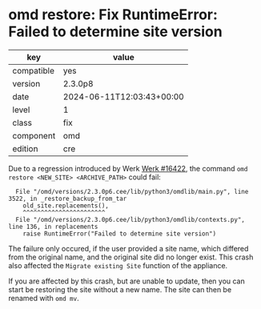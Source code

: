 [//]: # (werk v2)
# omd restore: Fix RuntimeError: Failed to determine site version

key        | value
---------- | ---
compatible | yes
version    | 2.3.0p8
date       | 2024-06-11T12:03:43+00:00
level      | 1
class      | fix
component  | omd
edition    | cre

Due to a regression introduced by Werk <a href="https://checkmk.com/werk/16422">Werk #16422</a>, the
command `omd restore <NEW_SITE> <ARCHIVE_PATH>` could fail:

```
  File "/omd/versions/2.3.0p6.cee/lib/python3/omdlib/main.py", line 3522, in _restore_backup_from_tar
    old_site.replacements(),
    ^^^^^^^^^^^^^^^^^^^^^^^
  File "/omd/versions/2.3.0p6.cee/lib/python3/omdlib/contexts.py", line 136, in replacements
    raise RuntimeError("Failed to determine site version")
```

The failure only occured, if the user provided a site name, which differed from the original name,
and the original site did no longer exist. This crash also affected the `Migrate existing Site`
function of the appliance.

If you are affected by this crash, but are unable to update, then you can start be restoring the
site without a new name. The site can then be renamed with `omd mv`.
